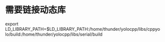 # 需要链接动态库
export LD_LIBRARY_PATH=$LD_LIBRARY_PATH:/home/thunder/yolocpp/libs/cppyolo/build:/home/thunder/yolocpp/libs/serial/build